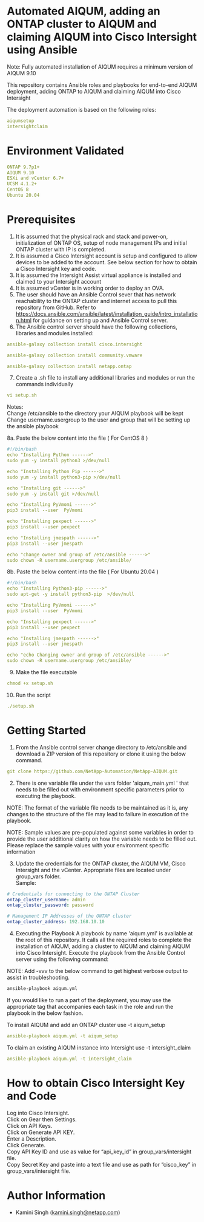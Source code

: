 # Automated AIQUM, adding an ONTAP cluster to AIQUM and claiming AIQUM into Cisco Intersight using Ansible

Note: Fully automated installation of AIQUM requires a minimum version of AIQUM 9.10

This repository contains Ansible roles and playbooks for end-to-end AIQUM deployment, adding ONTAP to AIQUM and claiming AIQUM into Cisco Intersight

The deployment automation is based on the following roles:

```yaml
aiqumsetup
intersightclaim
```

# Environment Validated

```yaml
ONTAP 9.7p1+
AIQUM 9.10
ESXi and vCenter 6.7+
UCSM 4.1.2+
CentOS 8
Ubuntu 20.04
```

# Prerequisites
01. It is assumed that the physical rack and stack and power-on, initialization of ONTAP OS, setup of node management IPs and initial ONTAP cluster with IP is completed.
02. It is assumed a Cisco Intersight account is setup and configured to allow devices to be added to the account. See below section for how to obtain a Cisco Intersight key and code.
03. It is assumed the Intersight Assist virtual appliance is installed and claimed to your Intersight account 
04. It is assumed vCenter is in working order to deploy an OVA.
05. The user should have an Ansible Control sever that has network reachability to the ONTAP cluster and internet access to pull this repository from GitHub. Refer to https://docs.ansible.com/ansible/latest/installation_guide/intro_installation.html for guidance on setting up and Ansible Control server.
06. The Ansible control server should have the following collections, libraries and modules installed:

```yaml
ansible-galaxy collection install cisco.intersight

ansible-galaxy collection install community.vmware

ansible-galaxy collection install netapp.ontap

```

07. Create a .sh file to install any additional libraries and modules or run the commands individually

```yaml
vi setup.sh
```

Notes: \
Change /etc/ansible to the directory your AIQUM playbook will be kept \
Change username.usergroup to the user and group that will be setting up the ansible playbook 

8a. Paste the below content into the file ( For CentOS 8 )

```yaml
#!/bin/bash
echo "Installing Python ------>"
sudo yum -y install python3 >/dev/null

echo "Installing Python Pip ------>"
sudo yum -y install python3-pip >/dev/null

echo "Installing git ------>"
sudo yum -y install git >/dev/null

echo "Installing PyVmomi ------>"
pip3 install --user  PyVmomi

echo "Installing pexpect ------>"
pip3 install --user pexpect

echo "Installing jmespath ------>"
pip3 install --user jmespath

echo "change owner and group of /etc/ansible ------>"
sudo chown -R username.usergroup /etc/ansible/

```

8b. Paste the below content into the file ( For Ubuntu 20.04 )

```yaml
#!/bin/bash
echo "Installing Python3-pip ------>"
sudo apt-get -y install python3-pip  >/dev/null

echo "Installing PyVmomi ------>"
pip3 install --user  PyVmomi

echo "Installing pexpect ------>"
pip3 install --user pexpect

echo "Installing jmespath ------>"
pip3 install --user jmespath

echo "echo Changing owner and group of /etc/ansible ------>"
sudo chown -R username.usergroup /etc/ansible/

```

09. Make the file executable

```yaml
chmod +x setup.sh
```

10. Run the script

```yaml
./setup.sh
```

# Getting Started
01. From the Ansible control server change directory to /etc/ansible and download a ZIP version of this repository or clone it using the below command.

```yaml
git clone https://github.com/NetApp-Automation/NetApp-AIQUM.git
```

02. There is one variable file under the vars folder 'aiqum_main.yml ' that needs to be filled out with environment specific parameters prior to executing the playbook.

NOTE: The format of the variable file needs to be maintained as it is, any changes to the structure of the file may lead to failure in execution of the playbook.

NOTE: Sample values are pre-populated against some variables in order to provide the user additional clarity on how the variable needs to be filled out. Please replace the sample values with your environment specific information

03. Update the credentials for the ONTAP cluster, the AIQUM VM, Cisco Intersight and the vCenter. Appropriate files are located under group_vars folder. \
Sample:

```yaml
# Credentials for connecting to the ONTAP Cluster
ontap_cluster_username: admin
ontap_cluster_password: password

# Management IP Addresses of the ONTAP cluster
ontap_cluster_address: 192.168.10.10
```

04. Executing the Playbook A playbook by name 'aiqum.yml' is available at the root of this repository. It calls all the required roles to complete the installation of AIQUM, adding a cluster to AIQUM and claiming AIQUM into Cisco Intersight. Execute the playbook from the Ansible Control server using the following command:

NOTE: Add -vvv to the below command to get highest verbose output to assist in troubleshooting.

```y
ansible-playbook aiqum.yml
```

If you would like to run a part of the deployment, you may use the appropriate tag that accompanies each task in the role and run the playbook in the below fashion.

To install AIQUM and add an ONTAP cluster use -t aiqum_setup

```yaml
ansible-playbook aiqum.yml -t aiqum_setup
```

To claim an existing AIQUM instance into Intersight use -t intersight_claim

```yaml
ansible-playbook aiqum.yml -t intersight_claim
```

# How to obtain Cisco Intersight Key and Code

Log into Cisco Intersight.\
Click on Gear then Settings.\
Click on API Keys.\
Click on Generate API KEY.\
Enter a Description.\
Click Generate.\
Copy API Key ID and use as value for “api_key_id” in group_vars/intersight file.\
Copy Secret Key and paste into a text file and use as path for “cisco_key” in group_vars/intersight file.

# Author Information
* Kamini Singh (kamini.singh@netapp.com)
